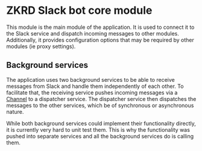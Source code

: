 # ZKRD Slack bot core module

This module is the main module of the application. It is used to connect it to the Slack service and dispatch incoming
messages to other modules. Additionally, it provides configuration options that may be required by other modules (ie
proxy settings).

## Background services

The application uses two background services to be able to receive messages from Slack and handle them independently of
each other. To facilitate that, the receiving service pushes incoming messages via
a [Channel](https://devblogs.microsoft.com/dotnet/an-introduction-to-system-threading-channels/) to a dispatcher
service. The dispatcher service then dispatches the messages to the other services, which be of synchronous or
asynchronous nature.

While both background services could implement their functionality directly, it is currently very hard to unit test
them. This is why the functionality was pushed into separate services and all the background services do is calling
them.
